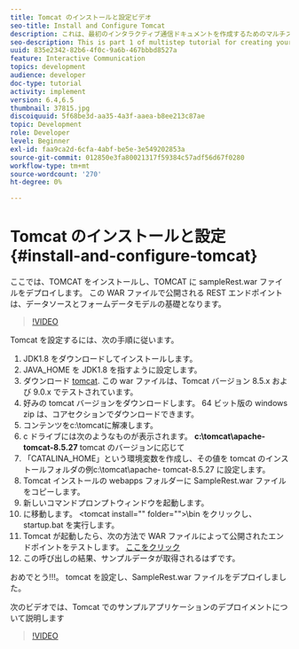 ```yaml
---
title: Tomcat のインストールと設定ビデオ
seo-title: Install and Configure Tomcat
description: これは、最初のインタラクティブ通信ドキュメントを作成するためのマルチステップチュートリアルの第 1 部です。この部分では、TOMCAT をインストールし、TOMCAT に sampleRest.war ファイルをデプロイします。 この WAR ファイルで公開される REST エンドポイントは、データソースとフォームデータモデルの基礎となります。
seo-description: This is part 1 of multistep tutorial for creating your first interactive communications document.In this part, we will install TOMCAT and deploy the sampleRest.war file in TOMCAT. The REST endpoint exposed by this WAR file will be the basis for our Data Source and Form Data Model.
uuid: 835e2342-82b6-4f0c-9a6b-467bbbd8527a
feature: Interactive Communication
topics: development
audience: developer
doc-type: tutorial
activity: implement
version: 6.4,6.5
thumbnail: 37815.jpg
discoiquuid: 5f68be3d-aa35-4a3f-aaea-b8ee213c87ae
topic: Development
role: Developer
level: Beginner
exl-id: faa9ca2d-6cfa-4abf-be5e-3e549202853a
source-git-commit: 012850e3fa80021317f59384c57adf56d67f0280
workflow-type: tm+mt
source-wordcount: '270'
ht-degree: 0%

---
```


# Tomcat のインストールと設定 {#install-and-configure-tomcat}

ここでは、TOMCAT をインストールし、TOMCAT に sampleRest.war ファイルをデプロイします。 この WAR ファイルで公開される REST エンドポイントは、データソースとフォームデータモデルの基礎となります。

>[!VIDEO](https://video.tv.adobe.com/v/37815/?quality=9&learn=on)

Tomcat を設定するには、次の手順に従います。

1. JDK1.8 をダウンロードしてインストールします。
2. JAVA_HOME を JDK1.8 を指すように設定します。
3. ダウンロード [tomcat](https://tomcat.apache.org/). この war ファイルは、Tomcat バージョン 8.5.x および 9.0.x でテストされています。
4. 好みの tomcat バージョンをダウンロードします。 64 ビット版の windows zip は、コアセクションでダウンロードできます。
5. コンテンツをc:\tomcatに解凍します。
6. c ドライブには次のようなものが表示されます。 **c:\tomcat\apache-tomcat-8.5.27** tomcat のバージョンに応じて
7. 「CATALINA_HOME」という環境変数を作成し、その値を tomcat のインストールフォルダの例c:\tomcat\apache- tomcat-8.5.27 に設定します。
8. Tomcat インストールの webapps フォルダーに SampleRest.war ファイルをコピーします。
9. 新しいコマンドプロンプトウィンドウを起動します。
10. に移動します。 &lt;tomcat install=&quot;&quot; folder=&quot;&quot;>\bin をクリックし、startup.bat を実行します。
11. Tomcat が起動したら、次の方法で WAR ファイルによって公開されたエンドポイントをテストします。 [ここをクリック](http://localhost:8080/SampleRest/webapi/getStatement/9586)
12. この呼び出しの結果、サンプルデータが取得されるはずです。

おめでとう!!!。 tomcat を設定し、SampleRest.war ファイルをデプロイしました。

次のビデオでは、Tomcat でのサンプルアプリケーションのデプロイメントについて説明します
>[!VIDEO](https://video.tv.adobe.com/v/37815)
